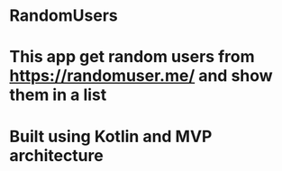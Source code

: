 # RandomUsers

# This app get random users from https://randomuser.me/ and show them in a list

# Built using Kotlin and MVP architecture
